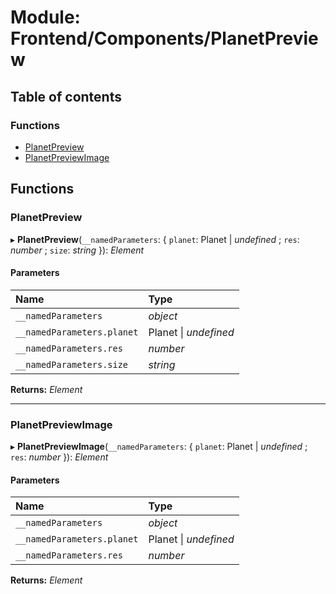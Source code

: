# Module: Frontend/Components/PlanetPreview

## Table of contents

### Functions

- [PlanetPreview](frontend_components_planetpreview.md#planetpreview)
- [PlanetPreviewImage](frontend_components_planetpreview.md#planetpreviewimage)

## Functions

### PlanetPreview

▸ **PlanetPreview**(`__namedParameters`: { `planet`: Planet \| _undefined_ ; `res`: _number_ ; `size`: _string_ }): _Element_

#### Parameters

| Name                       | Type                  |
| :------------------------- | :-------------------- |
| `__namedParameters`        | _object_              |
| `__namedParameters.planet` | Planet \| _undefined_ |
| `__namedParameters.res`    | _number_              |
| `__namedParameters.size`   | _string_              |

**Returns:** _Element_

---

### PlanetPreviewImage

▸ **PlanetPreviewImage**(`__namedParameters`: { `planet`: Planet \| _undefined_ ; `res`: _number_ }): _Element_

#### Parameters

| Name                       | Type                  |
| :------------------------- | :-------------------- |
| `__namedParameters`        | _object_              |
| `__namedParameters.planet` | Planet \| _undefined_ |
| `__namedParameters.res`    | _number_              |

**Returns:** _Element_
